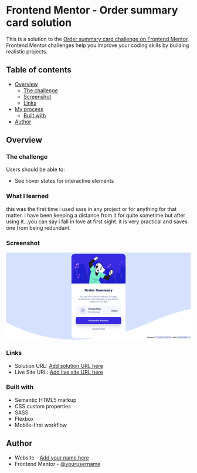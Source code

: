 # Frontend Mentor - Order summary card solution

This is a solution to the [Order summary card challenge on Frontend Mentor](https://www.frontendmentor.io/challenges/order-summary-component-QlPmajDUj). Frontend Mentor challenges help you improve your coding skills by building realistic projects. 

## Table of contents

- [Overview](#overview)
  - [The challenge](#the-challenge)
  - [Screenshot](#screenshot)
  - [Links](#links)
- [My process](#my-process)
  - [Built with](#built-with)
- [Author](#author)


## Overview

### The challenge

Users should be able to:

- See hover states for interactive elements

### What I learned

this was the first time i used sass in any project or for anything for that matter. i have been keeping a distance from it for quite sometime but after using it...you can say i fall in love at first sight. it is very practical and saves one from being redundant.

### Screenshot

![](./screenshot.png)



### Links

- Solution URL: [Add solution URL here](https://github.com/selehadin-cyber/nft-preview-component)
- Live Site URL: [Add live site URL here](https://selehadin-cyber.github.io/nft-preview-component/)


### Built with

- Semantic HTML5 markup
- CSS custom properties
- SASS
- Flexbox
- Mobile-first workflow



## Author

- Website - [Add your name here](https://www.selehadin.xyz)
- Frontend Mentor - [@yourusername](https://www.frontendmentor.io/profile/selehadin-cyber)



